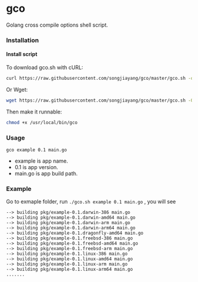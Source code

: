 # gco

Golang cross compile options shell script.

### Installation

#### Install script

To download gco.sh with cURL:
```bash
curl https://raw.githubusercontent.com/songjiayang/gco/master/gco.sh -o  /usr/local/bin/gco
```

Or Wget:

```bash
wget https://raw.githubusercontent.com/songjiayang/gco/master/gco.sh -O /usr/local/bin/gco
```

Then make it runnable:

```bash
chmod +x /usr/local/bin/gco
```

### Usage

```
gco example 0.1 main.go
```

- example is app name.
- 0.1 is app version.
- main.go is app build path.


### Example

Go to exmaple folder, run `./gco.sh example 0.1 main.go` , you will see

```
--> building pkg/example-0.1.darwin-386 main.go
--> building pkg/example-0.1.darwin-amd64 main.go
--> building pkg/example-0.1.darwin-arm main.go
--> building pkg/example-0.1.darwin-arm64 main.go
--> building pkg/example-0.1.dragonfly-amd64 main.go
--> building pkg/example-0.1.freebsd-386 main.go
--> building pkg/example-0.1.freebsd-amd64 main.go
--> building pkg/example-0.1.freebsd-arm main.go
--> building pkg/example-0.1.linux-386 main.go
--> building pkg/example-0.1.linux-amd64 main.go
--> building pkg/example-0.1.linux-arm main.go
--> building pkg/example-0.1.linux-arm64 main.go
.......
```

